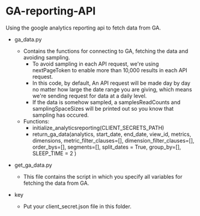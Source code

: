 # GA-reporting-API
Using the google analytics reporting api to fetch data from GA. 

* ga_data.py
  - Contains the functions for connecting to GA, fetching the data and avoiding sampling.
    - To avoid sampling in each API request, we're using nextPageToken to enable more than 10,000 results in each API request.
    - In this code, by default, An API request will be made day by day no matter how large the date range you are giving, which means we're sending request for data at a daily level.
    - If the data is somehow sampled, a samplesReadCounts and samplingSpaceSizes will be printed out so you know that sampling has occured.
  - Functions:
    - initialize_analyticsreporting(CLIENT_SECRETS_PATH)
    - return_ga_data(analytics,
                       start_date,
                       end_date,
                       view_id,
                       metrics,
                       dimensions,
                       metric_filter_clauses=[],
                       dimension_filter_clauses=[],
                       order_bys=[],
                       segments=[],
                       split_dates = True,
                       group_by=[],
                       SLEEP_TIME = 2
                      )

* get_ga_data.py
  - This file contains the script in which you specify all variables for fetching the data from GA.
* key
  - Put your client_secret.json file in this folder.
